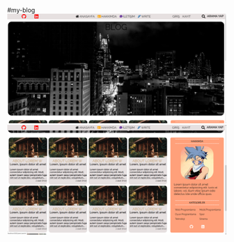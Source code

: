 #my-blog
![my-blog](https://github.com/TarikCakmakci/my-blog/blob/master/src/blog1.png)
![my-blog](https://github.com/TarikCakmakci/my-blog/blob/master/src/blog2.png)

